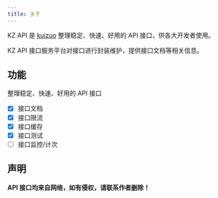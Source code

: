 ```yaml
---
title: 关于
---
```


KZ API 是 <a href="https://kuizuo.cn" target="_blank" class="underline underline-dashed underline-lightBlue" >kuizuo</a> 整理稳定、快速、好用的 API 接口，供各大开发者使用。

KZ API 接口服务平台对接口进行封装维护，提供接口文档等相关信息。

## 功能

整理稳定、快速、好用的 API 接口

- [x]  接口文档
- [x]  接口限流
- [x]  接口缓存
- [x]  接口测试
- [ ]  接口监控/计次

## 声明

**API 接口均来自网络，如有侵权，请联系作者删除！**